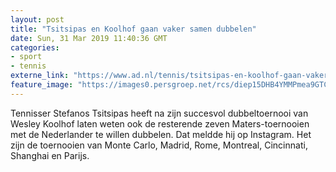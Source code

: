 ```yaml
---
layout: post
title: "Tsitsipas en Koolhof gaan vaker samen dubbelen"
date: Sun, 31 Mar 2019 11:40:36 GMT
categories: 
- sport 
- tennis 
externe_link: "https://www.ad.nl/tennis/tsitsipas-en-koolhof-gaan-vaker-samen-dubbelen~ac0e9b73/"
feature_image: "https://images0.persgroep.net/rcs/diep15DHB4YMMPmea9GTC5KaH58/diocontent/144437778/_fitwidth/400/?appId=21791a8992982cd8da851550a453bd7f&quality=0.7"
---
```


Tennisser Stefanos Tsitsipas heeft na zijn succesvol dubbeltoernooi van Wesley Koolhof laten weten ook de resterende zeven Maters-toernooien met de Nederlander te willen dubbelen. Dat meldde hij op Instagram. Het zijn de toernooien van Monte Carlo, Madrid, Rome, Montreal, Cincinnati, Shanghai en Parijs.
